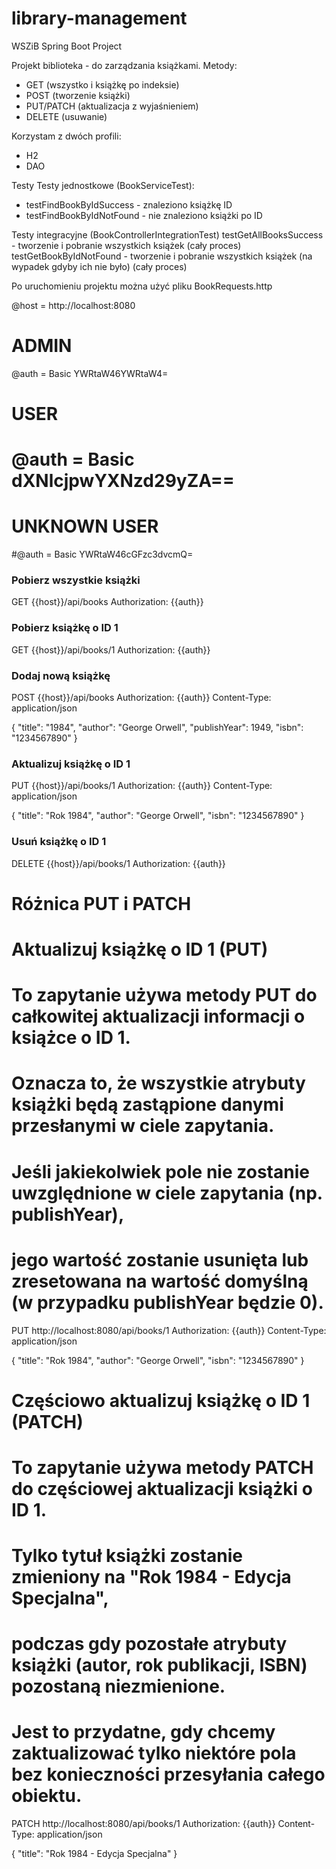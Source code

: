 # library-management
WSZiB Spring Boot Project

Projekt biblioteka - do zarządzania książkami.
Metody:
- GET (wszystko i książkę po indeksie)
- POST (tworzenie książki)
- PUT/PATCH (aktualizacja z wyjaśnieniem)
- DELETE (usuwanie)

Korzystam z dwóch profili:
- H2
- DAO

Testy 
Testy jednostkowe (BookServiceTest):
- testFindBookByIdSuccess - znaleziono książkę ID
- testFindBookByIdNotFound - nie znaleziono książki po ID

Testy integracyjne (BookControllerIntegrationTest)
testGetAllBooksSuccess - tworzenie i pobranie wszystkich książek (cały proces)
testGetBookByIdNotFound - tworzenie i pobranie wszystkich książek (na wypadek gdyby ich nie było) (cały proces)

Po uruchomieniu projektu można użyć pliku BookRequests.http

@host = http://localhost:8080
# ADMIN
@auth = Basic YWRtaW46YWRtaW4=
# USER
# @auth = Basic dXNlcjpwYXNzd29yZA==
# UNKNOWN USER
#@auth = Basic YWRtaW46cGFzc3dvcmQ=

### Pobierz wszystkie książki
GET {{host}}/api/books
Authorization: {{auth}}

###

### Pobierz książkę o ID 1
GET {{host}}/api/books/1
Authorization: {{auth}}

###

### Dodaj nową książkę
POST {{host}}/api/books
Authorization: {{auth}}
Content-Type: application/json

{
  "title": "1984",
  "author": "George Orwell",
  "publishYear": 1949,
  "isbn": "1234567890"
}

###

### Aktualizuj książkę o ID 1
PUT {{host}}/api/books/1
Authorization: {{auth}}
Content-Type: application/json

{
  "title": "Rok 1984",
  "author": "George Orwell",
  "isbn": "1234567890"
}

###

### Usuń książkę o ID 1
DELETE {{host}}/api/books/1
Authorization: {{auth}}

###

# Różnica PUT i PATCH

# Aktualizuj książkę o ID 1 (PUT)
# To zapytanie używa metody PUT do całkowitej aktualizacji informacji o książce o ID 1.
# Oznacza to, że wszystkie atrybuty książki będą zastąpione danymi przesłanymi w ciele zapytania.
# Jeśli jakiekolwiek pole nie zostanie uwzględnione w ciele zapytania (np. publishYear),
# jego wartość zostanie usunięta lub zresetowana na wartość domyślną (w przypadku publishYear będzie 0).
PUT http://localhost:8080/api/books/1
Authorization: {{auth}}
Content-Type: application/json

{
  "title": "Rok 1984",
  "author": "George Orwell",
  "isbn": "1234567890"
}

###

# Częściowo aktualizuj książkę o ID 1 (PATCH)
# To zapytanie używa metody PATCH do częściowej aktualizacji książki o ID 1.
# Tylko tytuł książki zostanie zmieniony na "Rok 1984 - Edycja Specjalna",
# podczas gdy pozostałe atrybuty książki (autor, rok publikacji, ISBN) pozostaną niezmienione.
# Jest to przydatne, gdy chcemy zaktualizować tylko niektóre pola bez konieczności przesyłania całego obiektu.
PATCH http://localhost:8080/api/books/1
Authorization: {{auth}}
Content-Type: application/json

{
  "title": "Rok 1984 - Edycja Specjalna"
}
